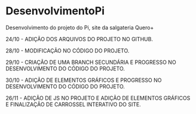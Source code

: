 # DesenvolvimentoPi
Desenvolvimento do projeto do Pi, site da salgateria Quero+

24/10 - ADIÇÃO DOS ARQUIVOS DO PROJETO NO GITHUB.

28/10 - MODIFICAÇÃO NO CÓDIGO DO PROJETO.

29/10 - CRIAÇÃO DE UMA BRANCH SECUNDÁRIA E PROGRESSO NO DESENVOLVIMENTO DO CÓDIGO DO PROJETO.

30/10 - ADIÇÃO DE ELEMENTOS GRÁFICOS E PROGRESSO NO DESENVOLVIMENTO DO CÓDIGO DO PROJETO.

26/11 - ADIÇÃO DE JS NO PROJETO E ADIÇÃO DE ELEMENTOS GRÁFICOS E FINALIZAÇÃO DE CARROSSEL INTERATIVO DO SITE.